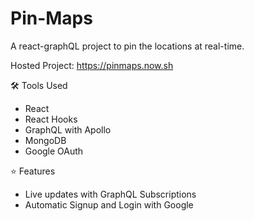# Pin-Maps
A react-graphQL project to pin the locations at real-time.

Hosted Project: https://pinmaps.now.sh

🛠 Tools Used

- React
- React Hooks
- GraphQL with Apollo
- MongoDB
- Google OAuth

⭐️ Features

- Live updates with GraphQL Subscriptions
- Automatic Signup and Login with Google
